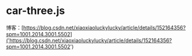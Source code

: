 # car-three.js

博客：[https://blog.csdn.net/xiaoxiaoluckylucky/article/details/152164356?spm=1001.2014.3001.5502]('https://blog.csdn.net/xiaoxiaoluckylucky/article/details/152164356?spm=1001.2014.3001.5502')
